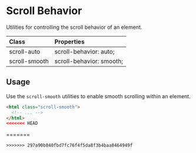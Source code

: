 # Scroll Behavior

Utilities for controlling the scroll behavior of an element.

| Class         | Properties               |
| :------------ | :----------------------- |
| scroll-auto   | scroll-behavior: auto;   |
| scroll-smooth | scroll-behavior: smooth; |

## Usage

Use the `scroll-smooth` utilities to enable smooth scrolling within an element.

```html
<html class="scroll-smooth">
  <!-- ... -->
</html>
<<<<<<< HEAD
```
=======
```
>>>>>>> 297a90b840fbd7fc76f4f5da8f3b4baa8464949f
